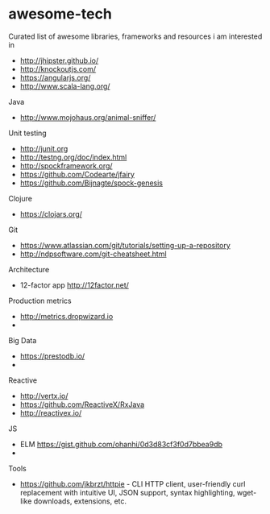 # awesome-tech
Curated list of awesome libraries, frameworks and resources i am interested in

* http://jhipster.github.io/
* http://knockoutjs.com/
* https://angularjs.org/
* http://www.scala-lang.org/

Java
* http://www.mojohaus.org/animal-sniffer/

Unit testing
* http://junit.org
* http://testng.org/doc/index.html
* http://spockframework.org/
* https://github.com/Codearte/jfairy
* https://github.com/Bijnagte/spock-genesis

Clojure
* https://clojars.org/

Git
* https://www.atlassian.com/git/tutorials/setting-up-a-repository
* http://ndpsoftware.com/git-cheatsheet.html

Architecture
* 12-factor app http://12factor.net/

Production metrics
* http://metrics.dropwizard.io
* 

Big Data
* https://prestodb.io/
* 

Reactive
* http://vertx.io/
* https://github.com/ReactiveX/RxJava
* http://reactivex.io/

JS
* ELM https://gist.github.com/ohanhi/0d3d83cf3f0d7bbea9db
* 

Tools
* https://github.com/jkbrzt/httpie - CLI HTTP client, user-friendly curl replacement with intuitive UI, JSON support, syntax highlighting, wget-like downloads, extensions, etc.
